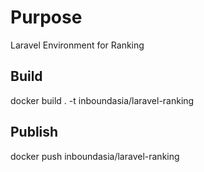 # Purpose

Laravel Environment for Ranking

## Build

docker build . -t inboundasia/laravel-ranking

## Publish

docker push inboundasia/laravel-ranking